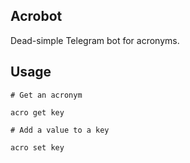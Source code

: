 ## Acrobot

Dead-simple Telegram bot for acronyms.

## Usage

```
# Get an acronym

acro get key

# Add a value to a key

acro set key
